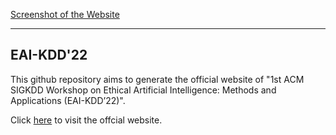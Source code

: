 [Screenshot of the Website](screenshot.png)

---

## EAI-KDD'22

This github repository aims to generate the official website of "1st ACM SIGKDD Workshop on Ethical Artificial Intelligence: Methods and Applications (EAI-KDD’22)".

Click [here](https://charliezhaoyinpeng.github.io/EAI-KDD22/) to visit the offcial website.

